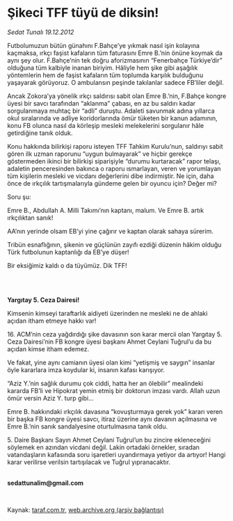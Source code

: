 # Şikeci TFF tüyü de diksin!

*Sedat Tunalı 19.12.2012*

<div class="yazi"><p>Futbolumuzun bütün günahını F.Bahçe’ye yıkmak nasıl işin kolayına kaçmaksa, ırkçı faşist kafaların tüm faturasını Emre B.’nin önüne koymak da aynı şey olur. F.Bahçe’nin tek doğru aforizmasının “Fenerbahçe Türkiye’dir” olduğuna tüm kalbiyle inanan biriyim. Hâliyle hem şike gibi aşağılık yöntemlerin hem de faşist kafaların tüm toplumda karşılık bulduğunu yaşayarak görüyoruz. O ambulansın peşinde takılanlar sadece FB’liler değil.</p>
<p>Ancak Zokora’ya yönelik ırkçı saldırısı sabit olan Emre B.’nin, F.Bahçe kongre üyesi bir savcı tarafından “aklanma” çabası, en az bu saldırı kadar sorgulanmaya muhtaç bir “adli” duruştu. Adaleti savunmak adına yıllarca okul sıralarında ve adliye koridorlarında ömür tüketen bir kanun adamının, konu FB olunca nasıl da körleşip mesleki melekelerini sorgulanır hâle getirdiğine tanık olduk.</p>
<p>Konu hakkında bilirkişi raporu isteyen TFF Tahkim Kurulu’nun, saldırıyı sabit gören ilk uzman raporunu “uygun bulmayarak” ve hiçbir gerekçe göstermeden ikinci bir bilirkişi siparişiyle “durumu kurtaracak” rapor telaşı, adaletin penceresinden bakınca o raporu ısmarlayan, veren ve yorumlayan tüm kişilerin mesleki ve vicdanı değerlerini dibe indirmiştir. Ne için, daha önce de ırkçılık tartışmalarıyla gündeme gelen bir oyuncu için? Değer mi?</p>
<p>Soru şu:</p>
<p>Emre B., Abdullah A. Milli Takımı’nın kaptanı, malum. Ve Emre B. artık ırkçılıktan sanık!</p>
<p>AA’nın yerinde olsam EB’yi yine çağırır ve kaptan olarak sahaya sürerim.</p>
<p>Tribün esnaflığının, şikenin ve güçlünün zayıfı ezdiği düzenin hâkim olduğu Türk futbolunun kaptanlığı da EB’ye düşer!</p>
<p>Bir eksiğimiz kaldı o da tüyümüz. Dik TFF!</p>
<p><b> </b></p>
<p><b><br/>Yargıtay 5. Ceza Dairesi!</b></p>
<p>Kimsenin kimseyi taraftarlık aidiyeti üzerinden ne mesleki ne de ahlaki açıdan itham etmeye hakkı var!</p>
<p>16. ACM’nin ceza yağdırdığı şike davasının son karar mercii olan Yargıtay 5. Ceza Dairesi’nin FB kongre üyesi başkanı Ahmet Ceylani Tuğrul’u da bu açıdan kimse itham edemez.</p>
<p>Ve fakat, yine aynı camianın üyesi olan kimi “yetişmiş ve saygın” insanlar öyle kararlara imza koydular ki, insanın kafası karışıyor.</p>
<p>“Aziz Y.’nin sağlık durumu çok ciddi, hatta her an ölebilir” mealindeki kararda FB’li ve Hipokrat yemin etmiş bir doktorun imzası vardı. Allah uzun ömür versin Aziz Y. turp gibi...</p>
<p>Emre B. hakkındaki ırkçılık davasına “kovuşturmaya gerek yok” kararı veren bir başka FB kongre üyesi savcı, itiraz üzerine aynı davanın açılmasına ve Emre B.’nin sanık sandalyesine oturtulmasına tanık oldu.</p>
<p>5. Daire Başkanı Sayın Ahmet Ceylani Tuğrul’un bu zincire ekleneceğini söylemek en azından vicdani değil. Lakin ortadaki örnekler, sıradan vatandaşların kafasında soru işaretleri uyandırmaya yetiyor da artıyor! Hangi karar verilirse verilsin tartışılacak ve Tuğrul yıpranacaktır.</p><b>
<p><br/>sedattunalim@gmail.com</p>
<p></p></b> 
</div>

Kaynak: [taraf.com.tr](http://www.taraf.com.tr/sedat-tunali/makale-sikeci-tff-tuyu-de-diksin.htm), [web.archive.org (arşiv bağlantısı)](http://web.archive.org/web/20131107135432/http://www.taraf.com.tr/sedat-tunali/makale-sikeci-tff-tuyu-de-diksin.htm)
